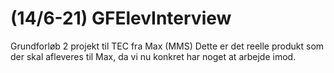 # (14/6-21) GFElevInterview
Grundforløb 2 projekt til TEC fra Max (MMS)
Dette er det reelle produkt som der skal afleveres til Max, da vi nu konkret har noget at arbejde imod.